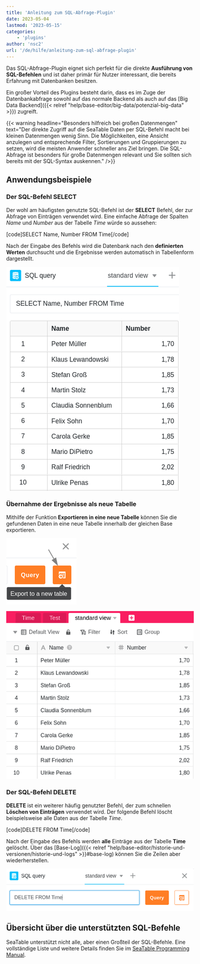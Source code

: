 ```yaml
---
title: 'Anleitung zum SQL-Abfrage-Plugin'
date: 2023-05-04
lastmod: '2023-05-15'
categories:
    - 'plugins'
author: 'nsc2'
url: '/de/hilfe/anleitung-zum-sql-abfrage-plugin'
---
```


Das SQL-Abfrage-Plugin eignet sich perfekt für die direkte **Ausführung von SQL-Befehlen** und ist daher primär für Nutzer interessant, die bereits Erfahrung mit Datenbanken besitzen.

Ein großer Vorteil des Plugins besteht darin, dass es im Zuge der Datenbankabfrage sowohl auf das normale Backend als auch auf das [Big Data Backend]({{< relref "help/base-editor/big-data/potenzial-big-data" >}}) zugreift.

{{< warning  headline="Besonders hilfreich bei großen Datenmengen"  text="Der direkte Zugriff auf die SeaTable Daten per SQL-Befehl macht bei kleinen Datenmengen wenig Sinn. Die Möglichkeiten, eine Ansicht anzulegen und entsprechende Filter, Sortierungen und Gruppierungen zu setzen, wird die meisten Anwender schneller ans Ziel bringen. Die SQL-Abfrage ist besonders für große Datenmengen relevant und Sie sollten sich bereits mit der SQL-Syntax auskennen." />}}

## Anwendungsbeispiele

### Der SQL-Befehl SELECT

Der wohl am häufigsten genutzte SQL-Befehl ist der **SELECT** Befehl, der zur Abfrage von Einträgen verwendet wird. Eine einfache Abfrage der Spalten _Name_ und _Number_ aus der Tabelle _Time_ würde so aussehen:

\[code\]SELECT Name, Number FROM Time\[/code\]

Nach der Eingabe des Befehls wird die Datenbank nach den **definierten Werten** durchsucht und die Ergebnisse werden automatisch in Tabellenform dargestellt.

![Ergebnisse einer Datenabfrage anhand des SQL-Befehls SELECT](images/results-data-sql-query.png)

### Übernahme der Ergebnisse als neue Tabelle

Mithilfe der Funktion **Exportieren in eine neue Tabelle** können Sie die gefundenen Daten in eine neue Tabelle innerhalb der gleichen Base exportieren.

![Export der per SQL-Datenabfrage gefundenen Werte in eine neue Tabelle](images/export-data-sql-query-to-a-new-table.png)

![Neu angelegte Tabelle mit den Daten, die zuvor per SQL-Befehl mit dem Plugin gefunden wurden](images/new-table-with-sql-data.png)

### Der SQL-Befehl DELETE

**DELETE** ist ein weiterer häufig genutzter Befehl, der zum schnellen **Löschen von Einträgen** verwendet wird. Der folgende Befehl löscht beispielsweise alle Daten aus der Tabelle _Time_.

\[code\]DELETE FROM Time\[/code\]

Nach der Eingabe des Befehls werden **alle** Einträge aus der Tabelle **Time** gelöscht. Über das [Base-Log]({{< relref "help/base-editor/historie-und-versionen/historie-und-logs" >}}#base-log) können Sie die Zeilen aber wiederherstellen.

![Eingabe des SQL-Befehls DELETE zum Löschen von Tabellendaten](images/query-delete-from-table.png)

## Übersicht über die unterstützten SQL-Befehle

SeaTable unterstützt nicht alle, aber einen Großteil der SQL-Befehle. Eine vollständige Liste und weitere Details finden Sie im [SeaTable Programming Manual](https://developer.seatable.com/scripts/).
